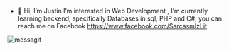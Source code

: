 - 👋 Hi, I’m Justin  I’m interested in Web Development , I’m currently learning backend, specifically Databases in sql, PHP and C#, you  can reach me on Facebook  https://www.facebook.com/SarcasmIzLit

![messagif](https://user-images.githubusercontent.com/83016833/192207773-bec89056-f2c4-4917-b83c-9a23b2078144.gif)


